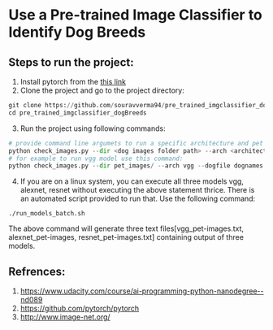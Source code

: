 # Use a Pre-trained Image Classifier to Identify Dog Breeds

## Steps to run the project:
1. Install pytorch from the [this link](https://pytorch.org/get-started/locally/)
2. Clone the project and go to the project directory:
```python
git clone https://github.com/souravverma94/pre_trained_imgclassifier_dogBreeds.git
cd pre_trained_imgclassifier_dogBreeds
```
3. Run the project using following commands:
```python
# provide command line argumets to run a specific architecture and pet image folder
python check_images.py --dir <dog images folder path> --arch <architecture vgg | alexnet | resnet> --dogfile <textfile that contains dog names>
# for example to run vgg model use this command:
python check_images.py --dir pet_images/ --arch vgg --dogfile dognames.txt
```
4. If you are on a linux system, you can execute all three models vgg, alexnet, resnet without executing the above statement thrice. There is an automated script provided to run that. Use the following command:
```
./run_models_batch.sh
```
The above command will generate three text files[vgg_pet-images.txt, alexnet_pet-images, resnet_pet-images.txt] containing output of three models.

## Refrences:
1. https://www.udacity.com/course/ai-programming-python-nanodegree--nd089
2. https://github.com/pytorch/pytorch
3. http://www.image-net.org/
